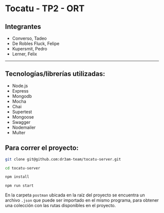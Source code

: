 # Tocatu - TP2 - ORT

## Integrantes

- Converso, Tadeo
- De Robles Fluck, Felipe
- Kupersmit, Pedro
- Lerner, Felix

---

## Tecnologías/librerías utilizadas:

- Node.js
- Express
- Mongodb
- Mocha
- Chai
- Supertest
- Mongoose
- Swagger
- Nodemailer
- Multer

## Para correr el proyecto:

```bash
git clone git@github.com:dr3am-team/tocatu-server.git

cd tocatu-server

npm install

npm run start
```

En la carpeta `postman` ubicada en la raíz del proyecto se encuentra un archivo `.json` que puede ser importado en el mismo programa, para obtener una colección con las rutas disponibles en el proyecto.
